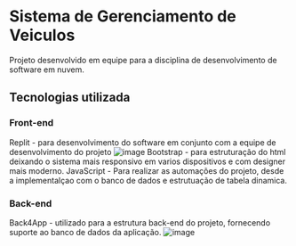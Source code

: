 # Sistema de Gerenciamento de Veiculos

Projeto desenvolvido em equipe para a disciplina de desenvolvimento de software em nuvem.


## Tecnologias utilizada

### Front-end
Replit - para desenvolvimento do software em conjunto com a equipe de desenvolvimento do projeto
![image](https://github.com/user-attachments/assets/a9b314c7-e692-467d-bda0-f7254d213f70)
Bootstrap - para estruturação do html deixando o sistema mais responsivo em varios dispositivos e com designer mais moderno.
JavaScript - Para realizar as automações do projeto, desde a implementalçao com o banco de dados e estrutuação de tabela dinamica.

### Back-end
Back4App - utilizado para a estrutura back-end do projeto, fornecendo suporte ao banco de dados da aplicação.
![image](https://github.com/user-attachments/assets/19b63692-37ff-4138-a2be-0d6b1fb9a2eb)

